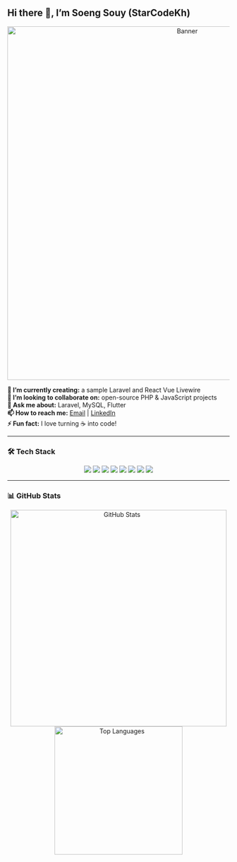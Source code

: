 ## Hi there 👋, I’m **Soeng Souy** (**StarCodeKh**)

<p align="center">
  <img src="https://yt3.googleusercontent.com/58R8rqI1kgFLOEaeR19FssP-lyFED-4lbn6VQeWbouDnKjX6vmNtJ10ivTSFhWB0mcdDcZXI6w=w2276-fcrop64=1,00005a57ffffa5a8-k-c0xffffffff-no-nd-rj" alt="Banner" width="800"/>
</p>

**🌱 I’m currently creating:** a sample Laravel and React Vue Livewire<br/>
**👯 I’m looking to collaborate on:** open-source PHP & JavaScript projects<br/>
**💬 Ask me about:** Laravel, MySQL, Flutter<br/>
**📫 How to reach me:** [Email](mailto:soengsouy.kh09@gmail.com) | [LinkedIn](https://linkedin.com/in/soengsouy)<br/> 
**⚡ Fun fact:** I love turning ☕️ into code!

---

### 🛠️ Tech Stack
<p align="center">
  <img src="https://img.shields.io/badge/Laravel-FF2D20?style=for-the-badge&logo=laravel&logoColor=white"/>
  <img src="https://img.shields.io/badge/React-20232A?style=for-the-badge&logo=react&logoColor=61DAFB"/>
  <img src="https://img.shields.io/badge/ Vue-4FC08D?style=for-the-badge&logo=vue.js&logoColor=white"/>
  <img src="https://img.shields.io/badge/Livewire-0C4B33?style=for-the-badge&logo=laravel&logoColor=white"/>
  <img src="https://img.shields.io/badge/JavaScript-FFDF00?style=for-the-badge&logo=javascript&logoColor=black"/>
  <img src="https://img.shields.io/badge/Linux-FCC624?style=for-the-badge&logo=linux&logoColor=black"/>
  <img src="https://img.shields.io/badge/MySQL-4479A1?style=for-the-badge&logo=mysql&logoColor=white"/>
  <img src="https://img.shields.io/badge/Flutter-02569B?style=for-the-badge&logo=flutter&logoColor=white"/>
</p>

---

### 📊 GitHub Stats
<p align="center">
  <img src="https://github-readme-stats.vercel.app/api?username=StarCodeKh&show_icons=true&theme=radical" alt="GitHub Stats" width="490"/>
  <img src="https://github-readme-stats.vercel.app/api/top-langs/?username=StarCodeKh&layout=compact&theme=radical" alt="Top Languages" width="290"/>
</p>
